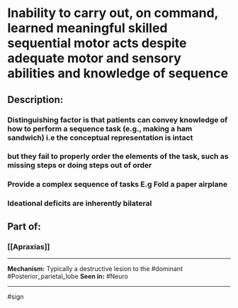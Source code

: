 # Inability to carry out, on command, learned **meaningful skilled** sequential motor acts despite adequate motor and sensory abilities and knowledge of sequence
## Description:
### Distinguishing factor is that patients can convey knowledge of how to perform a sequence task (e.g., making a ham sandwich) i.e the conceptual representation is intact
### but they fail to properly order the elements of the task, such as missing steps or doing steps out of order
### Provide a complex sequence of tasks E.g Fold a paper airplane
### Ideational deficits are inherently bilateral 
## Part of:
### [[Apraxias]]

---
**Mechanism:** Typically a destructive lesion to the #dominant #Posterior_parietal_lobe
**Seen in:** #Neuro 

---
#sign 